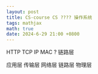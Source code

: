 ```yaml
---
layout: post
title: CS-course CS ???? 操作系统
tags: mathjax
math: true
date: 2024-6-29 21:00 +0800
---
```

HTTP
TCP
IP
MAC ? 链路层

应用层
传输层
网络层
链路层
物理层